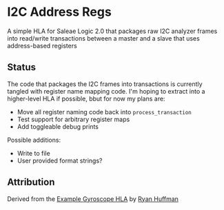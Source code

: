 # I2C Address Regs

A simple HLA for Saleae Logic 2.0 that packages raw I2C analyzer frames into read/write transactions between a master and a slave that uses address-based registers

## Status
The code that packages the I2C frames into transactions is currently tangled with register name mapping code. I'm hoping to extract into a higher-level HLA if possible, bbut for now my plans are:

* Move all register naming code back into `process_transaction`
* Test support for arbitrary register maps
* Add toggleable debug prints

Possible additions:
* Write to file
* User provided format strings?

## Attribution
Derived from the [Example Gyroscope HLA](https://github.com/saleae/logic2-extensions/tree/master/hla_gyroscope) by [Ryan Huffman](https://github.com/huffman)
